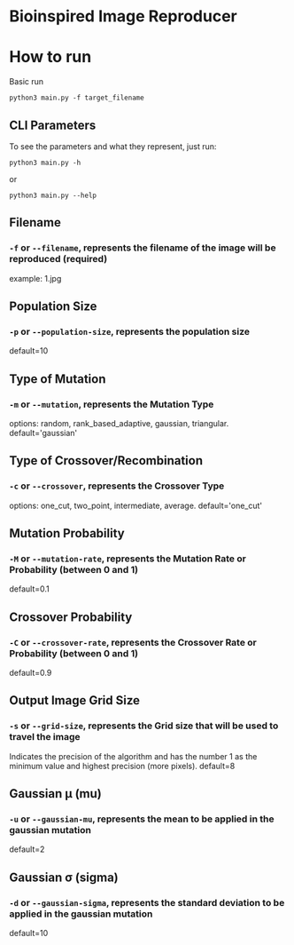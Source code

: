 # Bioinspired Image Reproducer

# How to run
Basic run
```
python3 main.py -f target_filename 
```

## CLI Parameters
To see the parameters and what they represent, just run: 
```
python3 main.py -h
```
or
```
python3 main.py --help
```
## Filename
### ```-f``` or ```--filename```, represents the filename of the image will be reproduced (required)
example: 1.jpg
## Population Size
### ```-p``` or ```--population-size```, represents the population size
default=10
## Type of Mutation
### ```-m``` or ```--mutation```, represents the Mutation Type
options: random, rank_based_adaptive, gaussian, triangular. default='gaussian'
## Type of Crossover/Recombination
### ```-c``` or ```--crossover```, represents the Crossover Type 
options: one_cut, two_point, intermediate, average. default='one_cut'
## Mutation Probability
### ```-M``` or ```--mutation-rate```, represents the Mutation Rate or Probability (between 0 and 1)
default=0.1
## Crossover Probability
### ```-C``` or ```--crossover-rate```, represents the Crossover Rate or Probability (between 0 and 1)
default=0.9
## Output Image Grid Size
### ```-s``` or ```--grid-size```, represents the Grid size that will be used to travel the image
Indicates the precision of the algorithm and has the number 1 as the minimum value and highest precision (more pixels). default=8
## Gaussian μ (mu)
### ```-u``` or ```--gaussian-mu```, represents the mean to be applied in the gaussian mutation 
default=2
## Gaussian σ (sigma)
### ```-d``` or ```--gaussian-sigma```, represents the standard deviation to be applied in the gaussian mutation 
default=10


